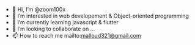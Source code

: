 - 👋 Hi, I’m @zoom100x
- 👀 I’m interested in web developement & Object-oriented programming
- 🌱 I’m currently learning javascript & flutter
- 💞️ I’m looking to collaborate on ...
- 📫 How to reach me mailto:malloud321@gmail.com

<!---
zoom100x/zoom100x is a ✨ special ✨ repository because its `README.md` (this file) appears on your GitHub profile.
You can click the Preview link to take a look at your changes.
--->
